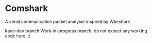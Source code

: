 # Comshark
A serial communication packet analyser inspired by Wireshark

kane-dev branch
Work-in-progress branch, do not expect any working code here! :)
